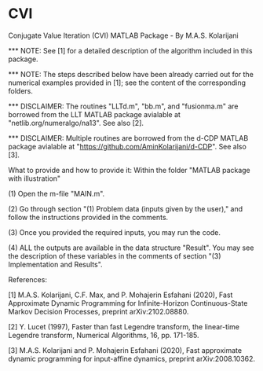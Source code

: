 # CVI

Conjugate Value Iteration (CVI) MATLAB Package - By M.A.S. Kolarijani

*** NOTE: See [1] for a detailed description of the algorithm included in this package.

*** NOTE: The steps described below have been already carried out for the numerical examples provided in [1]; see the content of the corresponding folders.

*** DISCLAIMER: The routines "LLTd.m", "bb.m", and "fusionma.m" are borrowed from the LLT MATLAB package avialable at "netlib.org/numeralgo/na13". See also [2].

*** DISCLAIMER: Multiple routines are borrowed from the d-CDP MATLAB package avialable at "https://github.com/AminKolarijani/d-CDP". See also [3].


What to provide and how to provide it: Within the folder "MATLAB package with illustration"

(1) Open the m-file "MAIN.m".

(2) Go through section "(1) Problem data (inputs given by the user)," and follow the instructions provided in the comments.

(3) Once you provided the required inputs, you may run the code.

(4) ALL the outputs are available in the data structure "Result". You may see the description of these variables in the comments of section "(3) Implementation and Results".


References:

[1] M.A.S. Kolarijani, C.F. Max, and P. Mohajerin Esfahani (2020), Fast Approximate Dynamic Programming for Infinite-Horizon Continuous-State Markov Decision Processes, preprint arXiv:2102.08880.

[2] Y. Lucet (1997), Faster than fast Legendre transform, the linear-time Legendre transform, Numerical Algorithms, 16, pp. 171-185.

[3] M.A.S. Kolarijani and P. Mohajerin Esfahani (2020), Fast approximate dynamic programming for input-affine dynamics, preprint arXiv:2008.10362.
